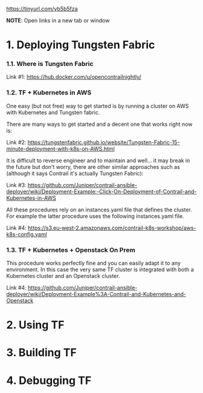 https://tinyurl.com/yb5b5fza

**NOTE**: Open links in a new tab or window

# 1. Deploying Tungsten Fabric

### 1.1. Where is Tungsten Fabric

Link #1: https://hub.docker.com/u/opencontrailnightly/

### 1.2. TF + Kubernetes in AWS

One easy (but not free) way to get started is by running a cluster on AWS with Kubernetes and Tungsten fabric.

There are many ways to get started and a decent one that works right now is:

Link #2: https://tungstenfabric.github.io/website/Tungsten-Fabric-15-minute-deployment-with-k8s-on-AWS.html

It is difficult to reverse engineer and to maintain and well... it may break in the future but don't worry, there are other similar approaches such as (although it says Contrail it's actually Tungsten Fabric):

Link #3: https://github.com/Juniper/contrail-ansible-deployer/wiki/Deployment-Example:-Click-On-Deployment-of-Contrail-and-Kubernetes-in-AWS

All these procedures rely on an instances.yaml file that defines the cluster. For example the latter procedure uses the following instances.yaml file.

Link #4: https://s3.eu-west-2.amazonaws.com/contrail-k8s-workshop/aws-k8s-config.yaml

### 1.3. TF + Kubernetes + Openstack On Prem

This procedure works perfectly fine and you can easily adapt it to any environment. In this case the very same TF cluster is integrated with both a Kubernetes cluster and an Openstack cluster.

Link #4: https://github.com/Juniper/contrail-ansible-deployer/wiki/Deployment-Example%3A-Contrail-and-Kubernetes-and-Openstack



# 2. Using TF
# 3. Building TF
# 4. Debugging TF

